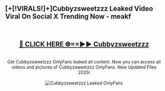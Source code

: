 <h2>[+[!VIRALS!]+]Cubbyzsweetzzz Leaked Video Viral On Social X Trending Now - meakf</h2>
<br>
<div align="center">
<h2><a href="https://libra.edu.pl?Cubbyzsweetzzz" rel="nofollow">🔴 CLICK HERE 🌐==►► Cubbyzsweetzzz</a></h2>
<br>
Get Cubbyzsweetzzz OnlyFans leaked all content. Now you can access all videos and pictures of Cubbyzsweetzzz OnlyFans. New Updated Files 2025!
<br>
<br>
<a href="https://libra.edu.pl?Cubbyzsweetzzz" rel="nofollow" data-target="animated-image.originalLink"><img src="https://i.ibb.co.com/WyWwxjT/player-gif2.gif" alt="Cubbyzsweetzzz Leaked OnlyFans" style="max-width: 100%; display: inline-block;" data-target="animated-image.originalImage"></a>
</div>
<br>